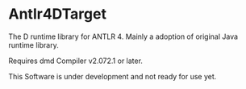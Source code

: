 # Antlr4DTarget
The D runtime library for ANTLR 4.
Mainly a adoption of original Java runtime library.

Requires dmd Compiler v2.072.1  or later.

This Software is under development and not ready for use yet.
